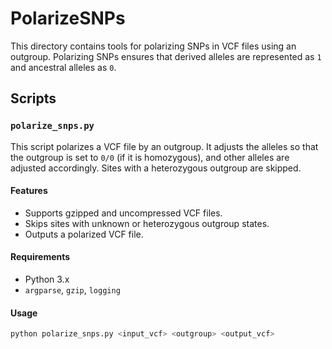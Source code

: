 # PolarizeSNPs

This directory contains tools for polarizing SNPs in VCF files using an outgroup. Polarizing SNPs ensures that derived alleles are represented as `1` and ancestral alleles as `0`.

## Scripts

### `polarize_snps.py`
This script polarizes a VCF file by an outgroup. It adjusts the alleles so that the outgroup is set to `0/0` (if it is homozygous), and other alleles are adjusted accordingly. Sites with a heterozygous outgroup are skipped.

#### Features
- Supports gzipped and uncompressed VCF files.
- Skips sites with unknown or heterozygous outgroup states.
- Outputs a polarized VCF file.

#### Requirements
- Python 3.x
- `argparse`, `gzip`, `logging`

#### Usage
```bash
python polarize_snps.py <input_vcf> <outgroup> <output_vcf>
